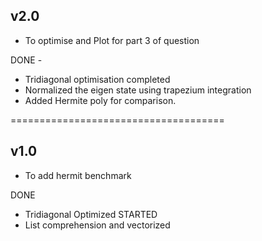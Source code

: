 v2.0
-------------------

- To optimise and Plot for part 3 of question

DONE - 

- Tridiagonal optimisation completed
- Normalized the eigen state using trapezium integration
- Added Hermite poly for comparison.

=====================================

v1.0
-------------------

- To add hermit benchmark

DONE
- Tridiagonal Optimized STARTED
- List comprehension and vectorized
